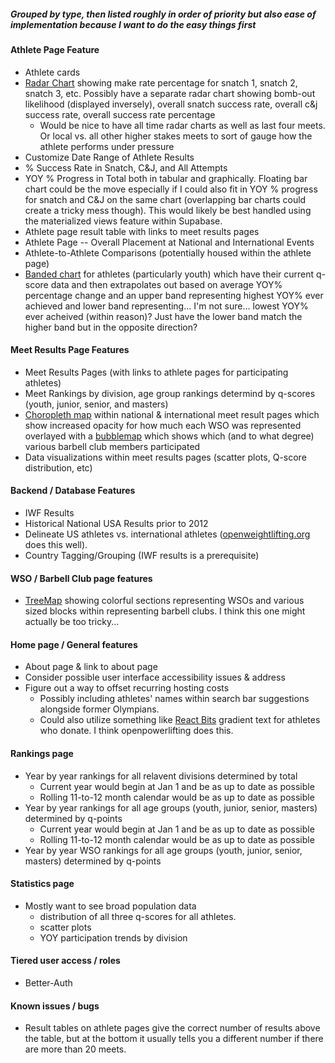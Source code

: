 ##### Grouped by type, then listed roughly in order of priority but also ease of implementation because I want to do the easy things first


#### Athlete Page Feature

- Athlete cards
- [Radar Chart](https://recharts.org/en-US/examples/SimpleRadarChart) showing make rate percentage for snatch 1, snatch 2, snatch 3, etc. Possibly have a separate radar chart showing bomb-out likelihood (displayed inversely), overall snatch success rate, overall c&j success rate, overall success rate percentage
  - Would be nice to have all time radar charts as well as last four meets. Or local vs. all other higher stakes meets to sort of gauge how the athlete performs under pressure
- Customize Date Range of Athlete Results
- % Success Rate in Snatch, C&J, and All Attempts
- YOY % Progress in Total both in tabular and graphically. Floating bar chart could be the move especially if I could also fit in YOY % progress for snatch and C&J on the same chart (overlapping bar charts could create a tricky mess though). This would likely be best handled using the materialized views feature within Supabase.
- Athlete page result table with links to meet results pages
- Athlete Page -- Overall Placement at National and International Events
- Athlete-to-Athlete Comparisons (potentially housed within the athlete page)
- [Banded chart](https://recharts.org/en-US/examples/BandedChart) for athletes (particularly youth) which have their current q-score data and then extrapolates out based on average YOY% percentage change and an upper band representing highest YOY% ever achieved and lower band representing... I'm not sure... lowest YOY% ever acheived (within reason)? Just have the lower band match the higher band but in the opposite direction? 


#### Meet Results Page Features

- Meet Results Pages (with links to athlete pages for participating athletes)
- Meet Rankings by division, age group rankings determind by q-scores (youth, junior, senior, and masters)
- [Choropleth map](https://www.data-to-viz.com/graph/choropleth.html) within national & international meet result pages which show increased opacity for how much each WSO was represented overlayed with a [bubblemap](https://d3-graph-gallery.com/bubblemap) which shows which (and to what degree) various barbell club members participated
- Data visualizations within meet results pages (scatter plots, Q-score distribution, etc)


#### Backend / Database Features

- IWF Results
- Historical National USA Results prior to 2012
- Delineate US athletes vs. international athletes ([openweightlifting.org](https://www.openweightlifting.org/) does this well).
- Country Tagging/Grouping (IWF results is a prerequisite)


#### WSO / Barbell Club page features

- [TreeMap](https://recharts.org/en-US/examples/CustomContentTreemap) showing colorful sections representing WSOs and various sized blocks within representing barbell clubs. I think this one might actually be too tricky...


#### Home page / General features

- About page & link to about page
- Consider possible user interface accessibility issues & address
- Figure out a way to offset recurring hosting costs
  - Possibly including athletes' names within search bar suggestions alongside former Olympians.
  - Could also utilize something like [React Bits](https://www.reactbits.dev/text-animations/gradient-text) gradient text for athletes who donate. I think openpowerlifting does this.


#### Rankings page

- Year by year rankings for all relavent divisions determined by total
  - Current year would begin at Jan 1 and be as up to date as possible
  - Rolling 11-to-12 month calendar would be as up to date as possible
- Year by year rankings for all age groups (youth, junior, senior, masters) determined by q-points
  - Current year would begin at Jan 1 and be as up to date as possible
  - Rolling 11-to-12 month calendar would be as up to date as possible
- Year by year WSO rankings for all age groups (youth, junior, senior, masters) determined by q-points


#### Statistics page

- Mostly want to see broad population data
  - distribution of all three q-scores for all athletes.
  - scatter plots
  - YOY participation trends by division


#### Tiered user access / roles

- Better-Auth


#### Known issues / bugs

- Result tables on athlete pages give the correct number of results above the table, but at the bottom it usually tells you a different number if there are more than 20 meets.
